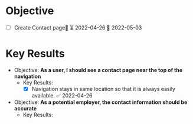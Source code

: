 # Objective
- [ ] Create Contact page🔼 ⏳ 2022-04-26 📅 2022-05-03

# Key Results

- Objective: **As a user, I should see a contact page near the top of the navigation**
	- Key Results:
		- [x] Navigation stays in same location so that it is always easily available. ✅ 2022-04-26
- Objective: __As a potential employer, the contact information should be accurate__
	- Key Results: 